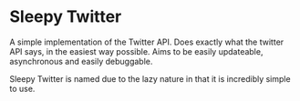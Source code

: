 # Sleepy Twitter
A simple implementation of the Twitter API. Does exactly what the twitter API says, in the easiest way possible.
Aims to be easily updateable, asynchronous and easily debuggable.

Sleepy Twitter is named due to the lazy nature in that it is incredibly simple to use.
